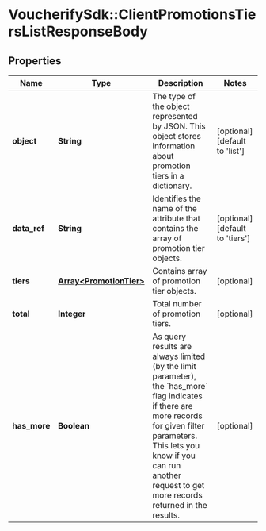 # VoucherifySdk::ClientPromotionsTiersListResponseBody

## Properties

| Name | Type | Description | Notes |
| ---- | ---- | ----------- | ----- |
| **object** | **String** | The type of the object represented by JSON. This object stores information about promotion tiers in a dictionary. | [optional][default to &#39;list&#39;] |
| **data_ref** | **String** | Identifies the name of the attribute that contains the array of promotion tier objects. | [optional][default to &#39;tiers&#39;] |
| **tiers** | [**Array&lt;PromotionTier&gt;**](PromotionTier.md) | Contains array of promotion tier objects. | [optional] |
| **total** | **Integer** | Total number of promotion tiers. | [optional] |
| **has_more** | **Boolean** | As query results are always limited (by the limit parameter), the &#x60;has_more&#x60; flag indicates if there are more records for given filter parameters. This lets you know if you can run another request to get more records returned in the results. | [optional] |

